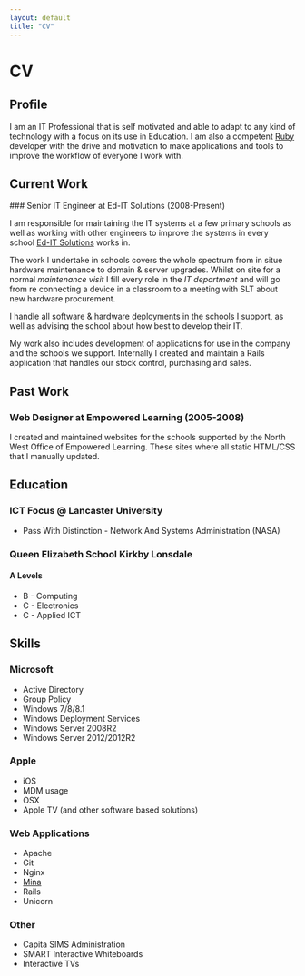 ```yaml
---
layout: default
title: "CV"
---
```


# CV

## Profile

I am an IT Professional that is self motivated and able to adapt to any kind of technology with a focus on its use in Education. I am also a competent [Ruby] developer with the drive and motivation to make applications and tools to improve the workflow of everyone I work with.

## Current Work

### Senior IT Engineer at Ed-IT Solutions (2008-Present)

I am responsible for maintaining the IT systems at a few primary schools as well as working with other engineers to improve the systems in every school [Ed-IT Solutions] works in.

The work I undertake in schools covers the whole spectrum from in situe hardware maintenance to domain & server upgrades. Whilst on site for a normal _maintenance visit_ I fill every role in the _IT department_ and will go from re connecting a device in a classroom to a meeting with SLT about new hardware procurement.

I handle all software & hardware deployments in the schools I support, as well as advising the school about how best to develop their IT.

My work also includes development of applications for use in the company and the schools we support. Internally I created and maintain a Rails application that handles our stock control, purchasing and sales.

## Past Work

### Web Designer at Empowered Learning (2005-2008)

I created and maintained websites for the schools supported by the North West Office of Empowered Learning. These sites where all static HTML/CSS that I manually updated.

## Education

### ICT Focus @ Lancaster University

 - Pass With Distinction - Network And Systems Administration (NASA)

### Queen Elizabeth School Kirkby Lonsdale

#### A Levels

 - B - Computing
 - C - Electronics
 - C - Applied ICT

## Skills

### Microsoft

 - Active Directory
 - Group Policy
 - Windows 7/8/8.1
 - Windows Deployment Services
 - Windows Server 2008R2
 - Windows Server 2012/2012R2

### Apple

 - iOS
 - MDM usage
 - OSX
 - Apple TV (and other software based solutions)

### Web Applications

 - Apache
 - Git
 - Nginx
 - [Mina]
 - Rails
 - Unicorn

### Other

 - Capita SIMS Administration
 - SMART Interactive Whiteboards
 - Interactive TVs

[Ed-IT Solutions]: http://www.ed-itsolutions.com
[Rails]: http://www.rubyonrails.org
[Ruby]: http://www.ruby-lang.org
[Mina]: http://nadarei.co/mina/
